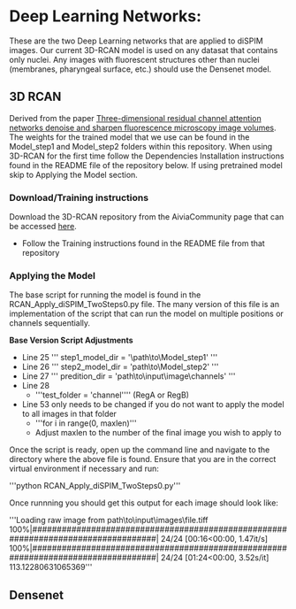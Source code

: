 # Deep Learning Networks:
These are the two Deep Learning networks that are applied to diSPIM images. Our current 3D-RCAN model is used on any datasat that contains only nuclei. Any images with fluorescent structures other than nuclei (membranes, pharyngeal surface, etc.) should use the Densenet model.
## 3D RCAN
Derived from the paper [Three-dimensional residual channel attention networks denoise and sharpen fluorescence microscopy image volumes](https://www.biorxiv.org/content/10.1101/2020.08.27.270439v1). The weights for the trained model that we use can be found in the Model_step1 and Model_step2 folders within this repository. When using 3D-RCAN for the first time follow the Dependencies Installation instructions found in the README file of the repository below. If using pretrained model skip to Applying the Model section. 

### Download/Training instructions
Download the 3D-RCAN repository from the AiviaCommunity page that can be accessed [here](https://github.com/AiviaCommunity/3D-RCAN.git).
- Follow the Training instructions found in the README file from that repository

### Applying the Model
The base script for running the model is found in the RCAN_Apply_diSPIM_TwoSteps0.py file. The many version of this file is an implementation of the script that can run the model on multiple positions or channels sequentially. 

**Base Version Script Adjustments**
- Line 25
   '''
   step1_model_dir = '\path\to\Model_step1'
   '''
- Line 26
   '''
   step2_model_dir = 'path\to\Model_step2'
   '''
- Line 27 
  '''
  predition_dir = 'path\to\input\image\channels'
  '''
- Line 28
  - '''test_folder = 'channel'''' (RegA or RegB)
- Line 53 only needs to be changed if you do not want to apply the model to all images in that folder
  - '''for i in range(0, maxlen)'''
  -  Adjust maxlen to the number of the final image you wish to apply to

Once the script is ready, open up the command line and navigate to the directory where the above file is found. Ensure that you are in the correct virtual environment if necessary and run:

'''python RCAN_Apply_diSPIM_TwoSteps0.py'''

Once runnning you should get this output for each image should look like:

'''Loading raw image from path\to\input\images\file.tiff
100%|##################################################################################| 24/24 [00:16<00:00,  1.47it/s]
100%|##################################################################################| 24/24 [01:24<00:00,  3.52s/it]
113.12280631065369'''

## Densenet 
